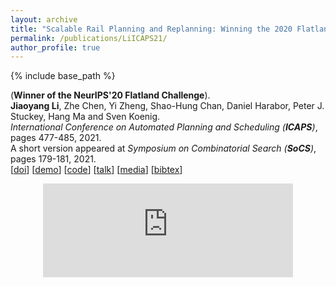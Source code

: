 ```yaml
---
layout: archive
title: "Scalable Rail Planning and Replanning: Winning the 2020 Flatland Challenge"
permalink: /publications/LiICAPS21/
author_profile: true
---
```


{% include base_path %}

(**Winner of the NeurIPS'20 Flatland Challenge**).         
**Jiaoyang Li**, Zhe Chen, Yi Zheng, Shao-Hung Chan, Daniel Harabor, Peter J. Stuckey, Hang Ma and Sven Koenig.      
<i>International Conference on Automated Planning and Scheduling (**ICAPS**)</i>, pages 477-485, 2021.      
A short version appeared at <i>Symposium on Combinatorial Search (**SoCS**)</i>, pages 179-181, 2021.                     
[[doi](https://ojs.aaai.org/index.php/ICAPS/article/view/15994)]
[[demo](https://youtu.be/Pw4GBL1UhPA)] 
[[code](https://github.com/Jiaoyang-Li/Flatland)] 
[[talk](https://slideslive.com/38942745/2020-flatland-challenge)] 
[[media](https://viterbischool.usc.edu/news/2021/03/making-the-virtual-trains-run-on-time-usc-team-world-champs-in-ai-challenge/)] 
[<a href="javascript:void(0)" onclick="(function(target, id) { if ($('#' + id).css('display') == 'block') { $('#' + id).hide('fast'); $(target).text('bibtex') } else { $('#' + id).show('fast'); $(target).text('bibtex▲') } })(this, 'bibtex-LiICAPS21');">bibtex</a>]
<div id="bibtex-LiICAPS21" style="display:none">
<pre>@inproceedings{LiICAPS21,
  author    = {Jiaoyang Li and Zhe Chen and Yi Zheng and Shao-Hung Chan and Daniel Harabor and Peter J. Stuckey and Hang Ma and Sven Koenig},
  title     = {Scalable Rail Planning and Replanning: Winning the 2020 Flatland Challenge},
  booktitle = {Proceedings of the International Conference on Automated Planning and Scheduling (ICAPS)},
  pages     = {477--485},
  year      = {2021}
}
</pre></div>  
     
<iframe width="400px" style="display: block; margin: auto"
    src="https://www.youtube.com/embed/Pw4GBL1UhPA"
    title="YouTube video player" frameborder="0"
    allow="accelerometer; autoplay; clipboard-write; encrypted-media; gyroscope; picture-in-picture" allowfullscreen>
</iframe>
         
